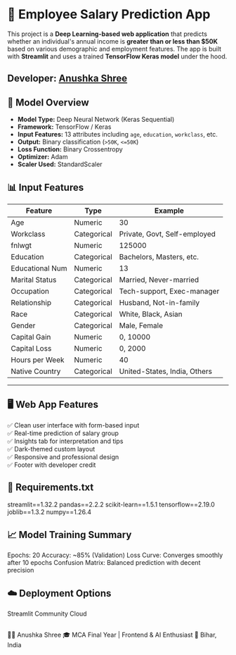 # 💼 Employee Salary Prediction App

This project is a **Deep Learning-based web application** that predicts whether an individual's annual income is **greater than or less than $50K** based on various demographic and employment features. The app is built with **Streamlit** and uses a trained **TensorFlow Keras model** under the hood.
  
## **Developer:** [Anushka Shree](https://github.com/Anushka407)


## 🧠 Model Overview

- **Model Type:** Deep Neural Network (Keras Sequential)
- **Framework:** TensorFlow / Keras
- **Input Features:** 13 attributes including `age`, `education`, `workclass`, etc.
- **Output:** Binary classification (`>50K`, `<=50K`)
- **Loss Function:** Binary Crossentropy
- **Optimizer:** Adam
- **Scaler Used:** StandardScaler


## 📊 Input Features

| Feature           | Type         | Example                        |
|------------------|--------------|--------------------------------|
| Age              | Numeric      | 30                             |
| Workclass        | Categorical  | Private, Govt, Self-employed   |
| fnlwgt           | Numeric      | 125000                         |
| Education        | Categorical  | Bachelors, Masters, etc.       |
| Educational Num  | Numeric      | 13                             |
| Marital Status   | Categorical  | Married, Never-married         |
| Occupation       | Categorical  | Tech-support, Exec-manager     |
| Relationship     | Categorical  | Husband, Not-in-family         |
| Race             | Categorical  | White, Black, Asian            |
| Gender           | Categorical  | Male, Female                   |
| Capital Gain     | Numeric      | 0, 10000                       |
| Capital Loss     | Numeric      | 0, 2000                        |
| Hours per Week   | Numeric      | 40                             |
| Native Country   | Categorical  | United-States, India, Others   |

---

## 🖥️ Web App Features

✅ Clean user interface with form-based input  
✅ Real-time prediction of salary group  
✅ Insights tab for interpretation and tips  
✅ Dark-themed custom layout  
✅ Responsive and professional design  
✅ Footer with developer credit


## 🧪 Requirements.txt
streamlit==1.32.2
pandas==2.2.2
scikit-learn==1.5.1
tensorflow==2.19.0
joblib==1.3.2
numpy==1.26.4

## 📈 Model Training Summary
Epochs: 20
Accuracy: ~85% (Validation)
Loss Curve: Converges smoothly after 10 epochs
Confusion Matrix: Balanced prediction with decent precision

## ☁️ Deployment Options
Streamlit Community Cloud
  

##
👩‍💻 Anushka Shree
🎓 MCA Final Year | Frontend & AI Enthusiast
📍 Bihar, India


